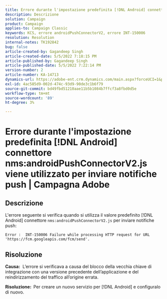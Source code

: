 ```yaml
---
title: Errore durante l'impostazione predefinita [!DNL Android] connettore nms:androidPushConnectorV2.js viene utilizzato per inviare notifiche push | Campagna Adobe
description: Descrizione
solution: Campaign
product: Campaign
applies-to: Campaign Classic
keywords: KCS, errore androidPushConnectorV2, errore INT-150006
resolution: Resolution
internal-notes: TK192842
bug: false
article-created-by: Gagandeep Singh
article-created-date: 5/5/2022 7:18:15 PM
article-published-by: Gagandeep Singh
article-published-date: 5/5/2022 7:22:14 PM
version-number: 2
article-number: KA-14713
dynamics-url: https://adobe-ent.crm.dynamics.com/main.aspx?forceUCI=1&pagetype=entityrecord&etn=knowledgearticle&id=6036cf1a-a8cc-ec11-a7b5-6045bd00dd66
exl-id: 4ac585d9-002d-474c-93d9-90de3c1b6f79
source-git-commit: bd49fbd51210aae11b5b1084b7ffcf3a8fbd0d5e
workflow-type: tm+mt
source-wordcount: '89'
ht-degree: 3%

---
```


# Errore durante l&#39;impostazione predefinita [!DNL Android] connettore nms:androidPushConnectorV2.js viene utilizzato per inviare notifiche push | Campagna Adobe

## Descrizione




L&#39;errore seguente si verifica quando si utilizza il valore predefinito [!DNL Android] connettore `nms:androidPushConnectorV2.js` per inviare notifiche push:

```
Error :  INT-150006 Failure while processing HTTP request for URL 'https://fcm.googleapis.com/fcm/send'.
```

## Risoluzione


<b>Causa:</b>  L’errore si verificava a causa del blocco della vecchia chiave di integrazione con una versione precedente dell’applicazione e del reindirizzamento del traffico all’origine errata.

<b>Risoluzione:  </b>Per creare un nuovo servizio per [!DNL Android] e configuralo di nuovo.
